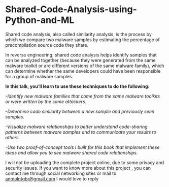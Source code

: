 # Shared-Code-Analysis-using-Python-and-ML
Shared code analysis, also called similarity analysis, is the process by which we compare two malware samples by estimating the percentage of precompilation source code they share.

In reverse engineering, shared code analysis helps identify samples that can be analyzed together (because they were generated from the same malware toolkit or are different versions of the same malware family), which can determine whether the same developers could have been responsible for a group of malware samples.

**In this talk, you’ll learn to use these techniques to do the following:**

*-Identify new malware families that come from the same malware toolkits or were written by the same attackers.*

*-Determine code similarity between a new sample and previously seen samples.*

*-Visualize malware relationships to better understand code-sharing patterns between malware samples and to communicate your results to others.*

*-Use two proof-of-concept tools I built for this book that implement these ideas and allow you to see malware shared code relationships.*





I will not be uploading the complete project online, due to some privacy and security issues.
If you want to know more about this project , you can contact me through social networking sites or mail to anmolntgbr@gmail.com 
I would love to reply
